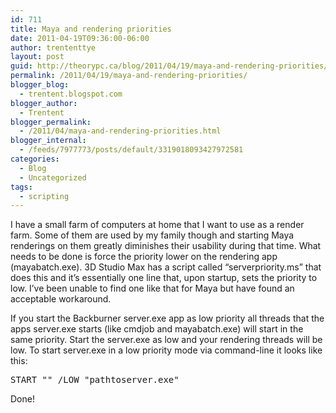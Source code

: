 ```yaml
---
id: 711
title: Maya and rendering priorities
date: 2011-04-19T09:36:00-06:00
author: trententtye
layout: post
guid: http://theorypc.ca/blog/2011/04/19/maya-and-rendering-priorities/
permalink: /2011/04/19/maya-and-rendering-priorities/
blogger_blog:
  - trentent.blogspot.com
blogger_author:
  - Trentent
blogger_permalink:
  - /2011/04/maya-and-rendering-priorities.html
blogger_internal:
  - /feeds/7977773/posts/default/3319018093427972581
categories:
  - Blog
  - Uncategorized
tags:
  - scripting
---
```

I have a small farm of computers at home that I want to use as a render farm. Some of them are used by my family though and starting Maya renderings on them greatly diminishes their usability during that time. What needs to be done is force the priority lower on the rendering app (mayabatch.exe). 3D Studio Max has a script called &#8220;serverpriority.ms&#8221; that does this and it&#8217;s essentially one line that, upon startup, sets the priority to low. I&#8217;ve been unable to find one like that for Maya but have found an acceptable workaround.

<div>
</div>

<div>
  If you start the Backburner server.exe app as low priority all threads that the apps server.exe starts (like cmdjob and mayabatch.exe) will start in the same priority. Start the server.exe as low and your rendering threads will be low. To start server.exe in a low priority mode via command-line it looks like this:
</div>

<div>
</div>

<div>
  <pre class="lang:default decode:true ">START "" /LOW "pathtoserver.exe"</pre>
</div>

<div>
</div>

<div>
  Done!
</div>

<!-- AddThis Advanced Settings generic via filter on the_content -->

<!-- AddThis Share Buttons generic via filter on the_content -->